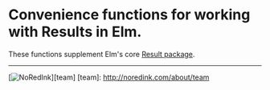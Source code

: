 # Convenience functions for working with Results in Elm.

These functions supplement Elm's core [Result package](http://package.elm-lang.org/packages/elm-lang/core/latest/Result).

---
[![NoRedInk](https://cloud.githubusercontent.com/assets/1094080/9069346/99522418-3a9d-11e5-8175-1c2bfd7a2ffe.png)][team]
[team]: http://noredink.com/about/team

